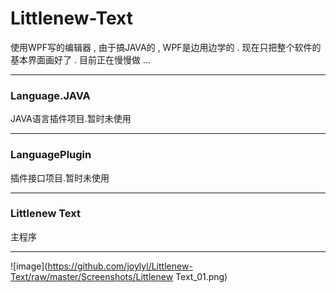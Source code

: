 # Littlenew-Text
使用WPF写的编辑器 , 由于搞JAVA的 , WPF是边用边学的 . 现在只把整个软件的基本界面画好了 . 目前正在慢慢做 ... 

---

### Language.JAVA 
JAVA语言插件项目.暂时未使用

---
### LanguagePlugin
插件接口项目.暂时未使用

---

### Littlenew Text
主程序

---

![image](https://github.com/joylyl/Littlenew-Text/raw/master/Screenshots/Littlenew Text_01.png)
